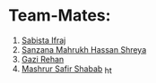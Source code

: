 # Team-Mates:

1. [Sabista Ifraj](https://github.com/SabistaIfraj) <br>
2. [Sanzana Mahrukh Hassan Shreya](https://github.com/Sanzana-shreya) <br>
3. [Gazi Rehan](https://github.com/Gazisama) <br>
4. [Mashrur Safir Shabab](https://github.com/ShababAhmedd)  <a href="https://www.linkedin.com/in/shababahmedd/" target="blank"><img align="center" src="https://raw.githubusercontent.com/rahuldkjain/github-profile-readme-generator/master/src/images/icons/Social/linked-in-alt.svg" alt="https://www.linkedin.com/in/shababahmedd/" height="15" width="15" /> 











